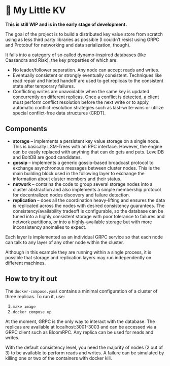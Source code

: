 # 🦄 My Little KV

**This is still WIP and is in the early stage of development.**

The goal of the project is to build a distributed key value store from scratch
using as less third party libraries as possible (I couldn’t resist using GRPC
and Protobuf for networking and data serialization, though).

It falls into a category of so called dynamo-inspired databases (like Cassandra
and Riak), the key properties of which are:

 - No leader/follower separation. Any node can accept reads and writes.
 - Eventually consistent or strongly eventually consistent. Techniques like read
   repair and hinted handoff are used to get replicas to the consistent state
   after temporary failures.
 - Conflicting writes are unavoidable when the same key is updated concurrently
   on different replicas. Once a conflict is detected, a client must perform
   conflict resolution before the next write or to apply automatic conflict
   resolution strategies such as last-write-wins or utilize special
   conflict-free data structures (CRDT).

## Components

 - **storage** – implements a persistent key value storage on a single node.
   This is basically LSM-Trees with an RPC interface. However, the engine can be
   easily replaced with anything that can do gets and puts. LevelDB and BoltDB
   are good candidates.
 - **gossip** – implements a generic gossip-based broadcast protocol to exchange
   asynchronous messages between cluster nodes. This is the main building block
   used in the following layer to exchange the information about cluster members
   and their status.
 - **network** – contains the code to group several storage nodes into a cluster
  abstraction and also implements a simple membership protocol for decentralized
  nodes discovery and failure detection.
 - **replication** – does all the coordination heavy-lifting and ensures the data
   is replicated across the nodes with desired consistency guarantees. The
   consistency/availability tradeoff is configurable, so the database can be
   tuned into a highly consistent storage with poor tolerance to failures and
   network partitions, or into a highly-available storage but with more
   inconsistency anomalies to expect.

Each layer is implemented as an individual GRPC service so that each node can
talk to any layer of any other node within the cluster.

Although in this example they are running within a single process, it is
possible that storage and replication layers may run independently on different
machines.

## How to try it out

The `docker-compose.yaml` contains a minimal configuration of a cluster of
three replicas. To run it, use:

 1. `make image`
 2. `docker compose up`

At the moment, GRPC is the only way to interact with the database. The replicas
are available at localhost:3001-3003 and can be accessed via a GRPC client such
as BloomRPC. Any replica can be used for reads and writes.

With the default consistency level, you need the majority of nodes (2 out of 3)
to be available to perform reads and writes. A failure can be simulated by
killing one or two of the containers with docker kill.


